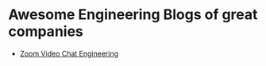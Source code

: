 # Awesome Engineering Blogs of great companies

* [Zoom Video Chat Engineering](https://blog.zoom.us/)